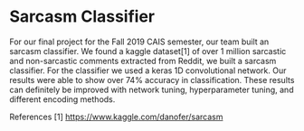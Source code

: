 # Sarcasm Classifier
For our final project for the Fall 2019 CAIS semester, our team built an sarcasm classifier. We found a kaggle dataset[1] of over 1 million sarcastic and non-sarcastic comments extracted from Reddit, we built a sarcasm classifier. For the classifier we used a keras 1D convolutional network. Our results were able to show over 74% accuracy in classification. These results can definitely be improved with network tuning, hyperparameter tuning, and different encoding methods.

References
[1] https://www.kaggle.com/danofer/sarcasm

